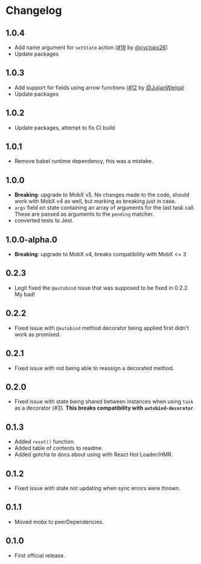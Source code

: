 # Changelog

## 1.0.4

- Add name argument for `setState` action ([#18](https://github.com/jeffijoe/mobx-task/pull/18) by [@cyclops26](https://github.com/cyclops26))
- Update packages

## 1.0.3

- Add support for fields using arrow functions ([#12](https://github.com/jeffijoe/mobx-task/pull/12) by [@JulianWielga](https://github.com/JulianWielga))
- Update packages

## 1.0.2

- Update packages, attempt to fix CI build

## 1.0.1

- Remove babel runtime dependency, this was a mistake.

## 1.0.0

- **Breaking**: upgrade to MobX v5. No changes made to the code, should work with MobX v4 as well, but marking as breaking just in case.
- `args` field on state containing an array of arguments for the last task call. These are passed as arguments to the `pending` matcher.
- converted tests to Jest.

## 1.0.0-alpha.0

- **Breaking**: upgrade to MobX v4, breaks compatibility with MobX <= 3

## 0.2.3

- Legit fixed the `@autobind` issue that was supposed to be fixed in 0.2.2. My bad!

## 0.2.2

- Fixed issue with `@autobind` method decorator being applied first didn't work as promised.

## 0.2.1

- Fixed issue with not being able to reassign a decorated method.

## 0.2.0

- Fixed issue with state being shared between instances when using `task` as a decorator (#3).
  **This breaks compatibility with `autobind-decorator`**.

## 0.1.3

- Added `reset()` function.
- Added table of contents to readme.
- Added gotcha to docs about using with React Hot Loader/HMR.

## 0.1.2

- Fixed issue with state not updating when sync errors were thrown.

## 0.1.1

- Moved mobx to peerDependencies.

## 0.1.0

- First official release.
